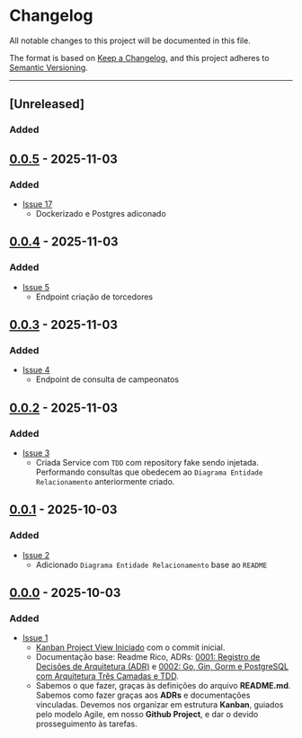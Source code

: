 # Changelog

All notable changes to this project will be documented in this file.

The format is based on [Keep a Changelog](https://keepachangelog.com/en/1.0.0/),
and this project adheres to [Semantic Versioning](https://semver.org/spec/v2.0.0.html).

---

## [Unreleased]
### Added

## [0.0.5] - 2025-11-03
### Added
- [Issue 17](https://github.com/jtonynet/go-soccer-fan/issues/17)
  - Dockerizado e Postgres adiconado

## [0.0.4] - 2025-11-03
### Added
- [Issue 5](https://github.com/jtonynet/go-soccer-fan/issues/5)
  - Endpoint criação de torcedores 

## [0.0.3] - 2025-11-03
### Added
- [Issue 4](https://github.com/jtonynet/go-soccer-fan/issues/4)
  - Endpoint de consulta de campeonatos

## [0.0.2] - 2025-11-03
### Added
- [Issue 3](https://github.com/jtonynet/go-soccer-fan/issues/3)
  - Criada Service com `TDD` com repository fake sendo injetada. Performando consultas que obedecem ao `Diagrama Entidade Relacionamento` anteriormente criado.

## [0.0.1] - 2025-10-03
### Added
- [Issue 2](https://github.com/jtonynet/go-soccer-fan/issues/2)
  - Adicionado `Diagrama Entidade Relacionamento` base ao `README`

## [0.0.0] - 2025-10-03
### Added

- [Issue 1](https://github.com/jtonynet/go-soccer-fan/issues/1)
  - [Kanban Project View Iniciado](https://github.com/users/jtonynet/projects/8/views/1) com o commit inicial. 
  - Documentação base: Readme Rico, ADRs: [0001: Registro de Decisões de Arquitetura (ADR)](./docs/architecture/decisions/registro-de-decisoes-de-arquitetura.md) e [0002: Go, Gin, Gorm e PostgreSQL com Arquitetura Três Camadas e TDD](./docs/architecture/decisions/0002-go-gin-gorm-e-postgres-com-arquitetura-tres-camadas-e-tdd.md).
  - Sabemos o que fazer, graças às definições do arquivo __README.md__. Sabemos como fazer graças aos __ADRs__ e documentações vinculadas. Devemos nos organizar em estrutura __Kanban__, guiados pelo modelo Agile, em nosso __Github Project__, e dar o devido prosseguimento às tarefas.

[0.0.5]: https://github.com/jtonynet/go-soccer-fan/compare/v0.0.4...v0.0.5
[0.0.4]: https://github.com/jtonynet/go-soccer-fan/compare/v0.0.3...v0.0.4
[0.0.3]: https://github.com/jtonynet/go-soccer-fan/compare/v0.0.2...v0.0.3
[0.0.2]: https://github.com/jtonynet/go-soccer-fan/compare/v0.0.1...v0.0.2
[0.0.1]: https://github.com/jtonynet/go-soccer-fan/compare/v0.0.0...v0.0.1
[0.0.0]: https://github.com/jtonynet/go-soccer-fan/releases/tag/v0.0.0
